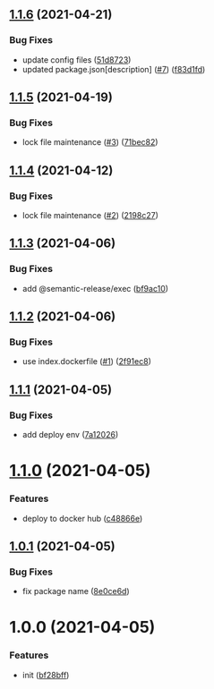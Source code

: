 ## [1.1.6](https://github.com/dword-design/base-config-docker/compare/v1.1.5...v1.1.6) (2021-04-21)


### Bug Fixes

* update config files ([51d8723](https://github.com/dword-design/base-config-docker/commit/51d87233d25b0201093ad925de832af8070b7e51))
* updated package.json[description] ([#7](https://github.com/dword-design/base-config-docker/issues/7)) ([f83d1fd](https://github.com/dword-design/base-config-docker/commit/f83d1fd13684a13a8a9db3ec47028a190c507eb9))

## [1.1.5](https://github.com/dword-design/base-config-docker/compare/v1.1.4...v1.1.5) (2021-04-19)


### Bug Fixes

* lock file maintenance ([#3](https://github.com/dword-design/base-config-docker/issues/3)) ([71bec82](https://github.com/dword-design/base-config-docker/commit/71bec8270fd8c45f0b2c7201412e9f81321102f4))

## [1.1.4](https://github.com/dword-design/base-config-docker/compare/v1.1.3...v1.1.4) (2021-04-12)


### Bug Fixes

* lock file maintenance ([#2](https://github.com/dword-design/base-config-docker/issues/2)) ([2198c27](https://github.com/dword-design/base-config-docker/commit/2198c277722d5ae7050e4911e892a49e87c536ed))

## [1.1.3](https://github.com/dword-design/base-config-docker/compare/v1.1.2...v1.1.3) (2021-04-06)


### Bug Fixes

* add @semantic-release/exec ([bf9ac10](https://github.com/dword-design/base-config-docker/commit/bf9ac109b559e706d843c73448c3a8ef8e810d96))

## [1.1.2](https://github.com/dword-design/base-config-docker/compare/v1.1.1...v1.1.2) (2021-04-06)


### Bug Fixes

* use index.dockerfile ([#1](https://github.com/dword-design/base-config-docker/issues/1)) ([2f91ec8](https://github.com/dword-design/base-config-docker/commit/2f91ec8408f401a0d0fd3e5b5e78b1f7a450d0ec))

## [1.1.1](https://github.com/dword-design/base-config-docker/compare/v1.1.0...v1.1.1) (2021-04-05)


### Bug Fixes

* add deploy env ([7a12026](https://github.com/dword-design/base-config-docker/commit/7a1202661b70a429f91affefe466eee8cddca31a))

# [1.1.0](https://github.com/dword-design/base-config-docker/compare/v1.0.1...v1.1.0) (2021-04-05)


### Features

* deploy to docker hub ([c48866e](https://github.com/dword-design/base-config-docker/commit/c48866efb28f015ef5d7fc1aa927f3091f904f03))

## [1.0.1](https://github.com/dword-design/base-config-docker/compare/v1.0.0...v1.0.1) (2021-04-05)


### Bug Fixes

* fix package name ([8e0ce6d](https://github.com/dword-design/base-config-docker/commit/8e0ce6dec58d0caa87725b61bd2c67a9030fd468))

# 1.0.0 (2021-04-05)


### Features

* init ([bf28bff](https://github.com/dword-design/base-config-docker/commit/bf28bffaaec52d83ff72d43f598bc7c7ecce71ef))
